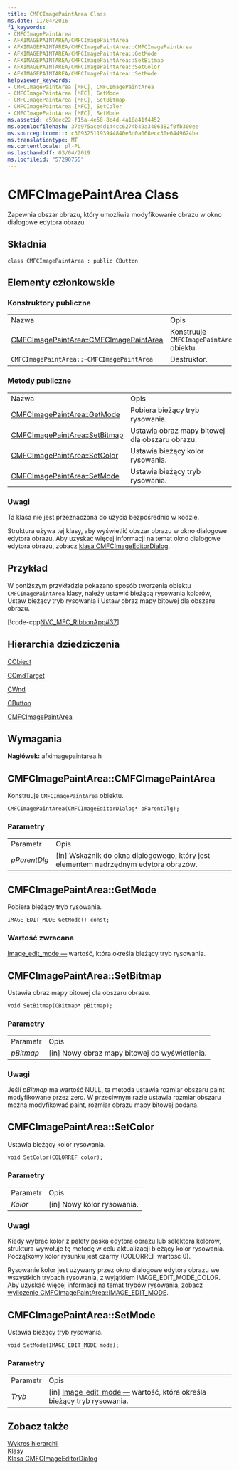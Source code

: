 ```yaml
---
title: CMFCImagePaintArea Class
ms.date: 11/04/2016
f1_keywords:
- CMFCImagePaintArea
- AFXIMAGEPAINTAREA/CMFCImagePaintArea
- AFXIMAGEPAINTAREA/CMFCImagePaintArea::CMFCImagePaintArea
- AFXIMAGEPAINTAREA/CMFCImagePaintArea::GetMode
- AFXIMAGEPAINTAREA/CMFCImagePaintArea::SetBitmap
- AFXIMAGEPAINTAREA/CMFCImagePaintArea::SetColor
- AFXIMAGEPAINTAREA/CMFCImagePaintArea::SetMode
helpviewer_keywords:
- CMFCImagePaintArea [MFC], CMFCImagePaintArea
- CMFCImagePaintArea [MFC], GetMode
- CMFCImagePaintArea [MFC], SetBitmap
- CMFCImagePaintArea [MFC], SetColor
- CMFCImagePaintArea [MFC], SetMode
ms.assetid: c59eec22-f15a-4e58-8c4d-4a18a41f4452
ms.openlocfilehash: 37d975ace4d144cc6274b49a3406382f0fb300ee
ms.sourcegitcommit: c3093251193944840e3d0a068ecc30e6449624ba
ms.translationtype: MT
ms.contentlocale: pl-PL
ms.lasthandoff: 03/04/2019
ms.locfileid: "57290755"
---
```

# <a name="cmfcimagepaintarea-class"></a>CMFCImagePaintArea Class

Zapewnia obszar obrazu, który umożliwia modyfikowanie obrazu w okno dialogowe edytora obrazu.

## <a name="syntax"></a>Składnia

```
class CMFCImagePaintArea : public CButton
```

## <a name="members"></a>Elementy członkowskie

### <a name="public-constructors"></a>Konstruktory publiczne

|||
|-|-|
|Nazwa|Opis|
|[CMFCImagePaintArea::CMFCImagePaintArea](#cmfcimagepaintarea)|Konstruuje `CMFCImagePaintArea` obiektu.|
|`CMFCImagePaintArea::~CMFCImagePaintArea`|Destruktor.|

### <a name="public-methods"></a>Metody publiczne

|||
|-|-|
|Nazwa|Opis|
|[CMFCImagePaintArea::GetMode](#getmode)|Pobiera bieżący tryb rysowania.|
|[CMFCImagePaintArea::SetBitmap](#setbitmap)|Ustawia obraz mapy bitowej dla obszaru obrazu.|
|[CMFCImagePaintArea::SetColor](#setcolor)|Ustawia bieżący kolor rysowania.|
|[CMFCImagePaintArea::SetMode](#setmode)|Ustawia bieżący tryb rysowania.|

### <a name="remarks"></a>Uwagi

Ta klasa nie jest przeznaczona do użycia bezpośrednio w kodzie.

Struktura używa tej klasy, aby wyświetlić obszar obrazu w okno dialogowe edytora obrazu. Aby uzyskać więcej informacji na temat okno dialogowe edytora obrazu, zobacz [klasa CMFCImageEditorDialog](../../mfc/reference/cmfcimageeditordialog-class.md).

## <a name="example"></a>Przykład

W poniższym przykładzie pokazano sposób tworzenia obiektu `CMFCImagePaintArea` klasy, należy ustawić bieżącą rysowania kolorów, Ustaw bieżący tryb rysowania i Ustaw obraz mapy bitowej dla obszaru obrazu.

[!code-cpp[NVC_MFC_RibbonApp#37](../../mfc/reference/codesnippet/cpp/cmfcimagepaintarea-class_1.cpp)]

## <a name="inheritance-hierarchy"></a>Hierarchia dziedziczenia

[CObject](../../mfc/reference/cobject-class.md)

[CCmdTarget](../../mfc/reference/ccmdtarget-class.md)

[CWnd](../../mfc/reference/cwnd-class.md)

[CButton](../../mfc/reference/cbutton-class.md)

[CMFCImagePaintArea](../../mfc/reference/cmfcimagepaintarea-class.md)

## <a name="requirements"></a>Wymagania

**Nagłówek:** afximagepaintarea.h

##  <a name="cmfcimagepaintarea"></a>  CMFCImagePaintArea::CMFCImagePaintArea

Konstruuje `CMFCImagePaintArea` obiektu.

```
CMFCImagePaintArea(CMFCImageEditorDialog* pParentDlg);
```

### <a name="parameters"></a>Parametry

|||
|-|-|
|Parametr|Opis|
|*pParentDlg*|[in] Wskaźnik do okna dialogowego, który jest elementem nadrzędnym edytora obrazów.|

##  <a name="getmode"></a>  CMFCImagePaintArea::GetMode

Pobiera bieżący tryb rysowania.

```
IMAGE_EDIT_MODE GetMode() const;
```

### <a name="return-value"></a>Wartość zwracana

[Image_edit_mode —](cmfcimagepaintarea-image-edit-mode-enumeration.md) wartość, która określa bieżący tryb rysowania.

##  <a name="setbitmap"></a>  CMFCImagePaintArea::SetBitmap

Ustawia obraz mapy bitowej dla obszaru obrazu.

```
void SetBitmap(CBitmap* pBitmap);
```

### <a name="parameters"></a>Parametry

|||
|-|-|
|Parametr|Opis|
|*pBitmap*|[in] Nowy obraz mapy bitowej do wyświetlenia.|

### <a name="remarks"></a>Uwagi

Jeśli *pBitmap* ma wartość NULL, ta metoda ustawia rozmiar obszaru paint modyfikowane przez zero. W przeciwnym razie ustawia rozmiar obszaru można modyfikować paint, rozmiar obrazu mapy bitowej podana.

##  <a name="setcolor"></a>  CMFCImagePaintArea::SetColor

Ustawia bieżący kolor rysowania.

```
void SetColor(COLORREF color);
```

### <a name="parameters"></a>Parametry

|||
|-|-|
|Parametr|Opis|
|*Kolor*|[in] Nowy kolor rysowania.|

### <a name="remarks"></a>Uwagi

Kiedy wybrać kolor z palety paska edytora obrazu lub selektora kolorów, struktura wywołuje tę metodę w celu aktualizacji bieżący kolor rysowania. Początkowy kolor rysunku jest czarny (COLORREF wartość 0).

Rysowanie kolor jest używany przez okno dialogowe edytora obrazu we wszystkich trybach rysowania, z wyjątkiem IMAGE_EDIT_MODE_COLOR. Aby uzyskać więcej informacji na temat trybów rysowania, zobacz [wyliczenie CMFCImagePaintArea::IMAGE_EDIT_MODE](cmfcimagepaintarea-image-edit-mode-enumeration.md).

##  <a name="setmode"></a>  CMFCImagePaintArea::SetMode

Ustawia bieżący tryb rysowania.

```
void SetMode(IMAGE_EDIT_MODE mode);
```

### <a name="parameters"></a>Parametry

|||
|-|-|
|Parametr|Opis|
|*Tryb*|[in] [Image_edit_mode —](cmfcimagepaintarea-image-edit-mode-enumeration.md) wartość, która określa bieżący tryb rysowania.|

## <a name="see-also"></a>Zobacz także

[Wykres hierarchii](../../mfc/hierarchy-chart.md)<br/>
[Klasy](../../mfc/reference/mfc-classes.md)<br/>
[Klasa CMFCImageEditorDialog](../../mfc/reference/cmfcimageeditordialog-class.md)
